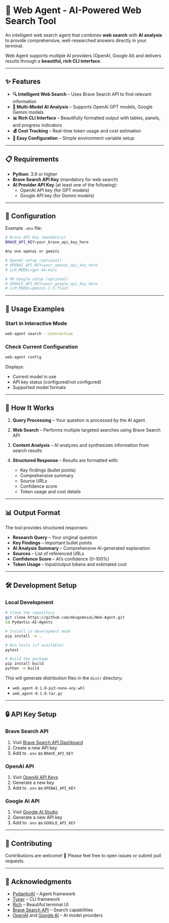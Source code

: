 # 🤖 Web Agent - AI-Powered Web Search Tool

An intelligent web search agent that combines **web search** with **AI analysis** to provide comprehensive, well-researched answers directly in your terminal.

Web Agent supports multiple AI providers (OpenAI, Google AI) and delivers results through a **beautiful, rich CLI interface**.

---

## ✨ Features

- **🔍 Intelligent Web Search** – Uses Brave Search API to find relevant information  
- **🤖 Multi-Model AI Analysis** – Supports OpenAI GPT models, Google Gemini models
- **📊 Rich CLI Interface** – Beautifully formatted output with tables, panels, and progress indicators  
- **💰 Cost Tracking** – Real-time token usage and cost estimation  
- **🔧 Easy Configuration** – Simple environment variable setup  

---

## 📋 Requirements

- **Python**: 3.9 or higher  
- **Brave Search API Key** (mandatory for web search)  
- **AI Provider API Key** (at least one of the following):  
  - OpenAI API key (for GPT models)  
  - Google API key (for Gemini models)  

---

## 🔧 Configuration

Example `.env` file:

```bash
# Brave API Key (mandatory)
BRAVE_API_KEY=your_brave_api_key_here

Any one openai or gemini

# OpenAI setup (optional)
# OPENAI_API_KEY=your_openai_api_key_here
# LLM_MODEL=gpt-4o-mini

# OR Google setup (optional)
# GOOGLE_API_KEY=your_google_api_key_here
# LLM_MODEL=gemini-1.5-flash
````

---

## 📖 Usage Examples

### Start in Interactive Mode

```bash
web-agent search --interactive
```

### Check Current Configuration

```bash
web-agent config
```

Displays:

* Current model in use
* API key status (configured/not configured)
* Supported model formats

---

## 🎯 How It Works

1. **Query Processing** – Your question is processed by the AI agent
2. **Web Search** – Performs multiple targeted searches using Brave Search API
3. **Content Analysis** – AI analyzes and synthesizes information from search results
4. **Structured Response** – Results are formatted with:

   * Key findings (bullet points)
   * Comprehensive summary
   * Source URLs
   * Confidence score
   * Token usage and cost details

---

## 📊 Output Format

The tool provides structured responses:

* **Research Query** – Your original question
* **Key Findings** – Important bullet points
* **AI Analysis Summary** – Comprehensive AI-generated explanation
* **Sources** – List of referenced URLs
* **Confidence Score** – AI’s confidence (0–100%)
* **Token Usage** – Input/output tokens and estimated cost

---

## 🛠️ Development Setup

### Local Development

```bash
# Clone the repository
git clone https://github.com/devgomesai/Web-Agent.git
cd Pydantic-AI-Agents

# Install in development mode
pip install -e .

# Run tests (if available)
pytest

# Build the package
pip install build
python -m build
```

This will generate distribution files in the `dist/` directory:

* `web_agent-0.1.0-py3-none-any.whl`
* `web_agent-0.1.0.tar.gz`

---

## 🔒 API Key Setup

### Brave Search API

1. Visit [Brave Search API Dashboard](https://api-dashboard.search.brave.com/)
2. Create a new API key
3. Add to `.env` as `BRAVE_API_KEY`

### OpenAI API

1. Visit [OpenAI API Keys](https://platform.openai.com/api-keys)
2. Generate a new key
3. Add to `.env` as `OPENAI_API_KEY`

### Google AI API

1. Visit [Google AI Studio](https://aistudio.google.com/apikey)
2. Generate a new API key
3. Add to `.env` as `GOOGLE_API_KEY`

---

## 🤝 Contributing

Contributions are welcome! 🎉
Please feel free to open issues or submit pull requests.

---

## 🙏 Acknowledgments

* [PydanticAI](https://github.com/pydantic/pydantic-ai) – Agent framework
* [Typer](https://github.com/tiangolo/typer) – CLI framework
* [Rich](https://github.com/Textualize/rich) – Beautiful terminal UI
* [Brave Search API](https://brave.com/search/api/) – Search capabilities
* [OpenAI](https://openai.com/) and [Google AI](https://ai.google.dev/) – AI model providers
